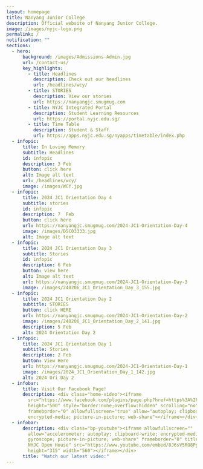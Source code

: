 ```yaml
---
layout: homepage
title: Nanyang Junior College
description: Official website of Nanyang Junior College.
image: /images/nyjc-logo.png
permalink: /
notification: ""
sections:
  - hero:
      background: /images/Admissions-Admin.jpg
      url: /contact-us/
      key_highlights:
        - title: Headlines
          description: Check out our headlines
          url: /headlines/wcy/
        - title: STORIES
          description: View our stories
          url: https://nanyangjc.smugmug.com
        - title: NYJC Integrated Portal
          description: Student Learning Resources
          url: https://portal.nyjc.edu.sg/
        - title: Time Table
          description: Student & Staff
          url: https://apps.nyjc.edu.sg/nyapps/timetable/index.php
  - infopic:
      title: In Loving Memory
      subtitle: Headlines
      id: infopic
      description: 3 Feb
      button: click here
      alt: Image alt text
      url: /headlines/wcy/
      image: /images/WCY.jpg
  - infopic:
      title: 2024 JC1 Orientation Day 4
      subtitle: stories
      id: infopic
      description: 7  Feb
      button: click here
      url: https://nanyangjc.smugmug.com/2024-JC1-Orientation-Day-4
      image: /images/DSC03333.jpg
      alt: Image alt text
  - infopic:
      title: 2024 JC1 Orientation Day 3
      subtitle: Stories
      id: infopic
      description: 6 Feb
      button: view here
      alt: Image alt text
      url: https://nanyangjc.smugmug.com/2024-JC1-Orientation-Day-3
      image: /images/240206_JC1_Orientation_Day_3_155.jpg
  - infopic:
      title: 2024 JC1 Orientation Day 2
      subtitle: STORIES
      button: click HERE
      url: https://nanyangjc.smugmug.com/2024-JC1-Orientation-Day-2
      image: /images/240206_JC1_Orientation_Day_2_141.jpg
      description: 5 Feb
      alt: 2024 Orientation Day 2
  - infopic:
      title: 2024 JC1 Orientation Day 1
      subtitle: Stories
      description: 2 Feb
      button: View Here
      url: https://nanyangjc.smugmug.com/2024-JC1-Orientation-Day-1
      image: /images/2024_JC1_Orientation_Day_1_142.jpg
      alt: 2024 Ori Day 2
  - infobar:
      title: Visit Our Facebook Page!
      description: <div class="home-video"><iframe
        src="https://www.facebook.com/plugins/page.php?href=https%3A%2F%2Fwww.facebook.com%2FNanyangjc%2F&tabs=timeline&width=340&height=500&small_header=false&adapt_container_width=true&hide_cover=false&show_facepile=true&appId"
        height="500" style="border:none;overflow:hidden" scrolling="no"
        frameborder="0" allowfullscreen="true" allow="autoplay; clipboard-write;
        encrypted-media; picture-in-picture; web-share"></iframe></div>
  - infobar:
      description: <div class="bp-youtube"><iframe allowfullscreen=""
        allow="accelerometer; autoplay; clipboard-write; encrypted-media;
        gyroscope; picture-in-picture; web-share" frameborder="0" title="2024
        NYJC Open House" src="https://www.youtube.com/embed/8J6sV5RO8Pg"
        height="315" width="560"></iframe></div>
      title: "Watch our latest video:"
---
```

